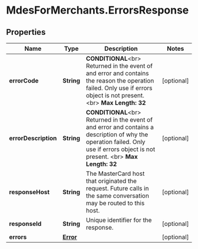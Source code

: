 # MdesForMerchants.ErrorsResponse

## Properties
Name | Type | Description | Notes
------------ | ------------- | ------------- | -------------
**errorCode** | **String** | __CONDITIONAL__&lt;br&gt; Returned in the event of and error and contains the reason the operation failed. Only use if errors object is not present. &lt;br&gt; __Max Length: 32__  | [optional] 
**errorDescription** | **String** | __CONDITIONAL__&lt;br&gt; Returned in the event of and error and contains a description of why the operation failed. Only use if errors object is not present. &lt;br&gt; __Max Length: 32__   | [optional] 
**responseHost** | **String** | The MasterCard host that originated the request. Future calls in the same conversation may be routed to this host.   | [optional] 
**responseId** | **String** | Unique identifier for the response.  | [optional] 
**errors** | [**Error**](Error.md) |  | [optional] 



